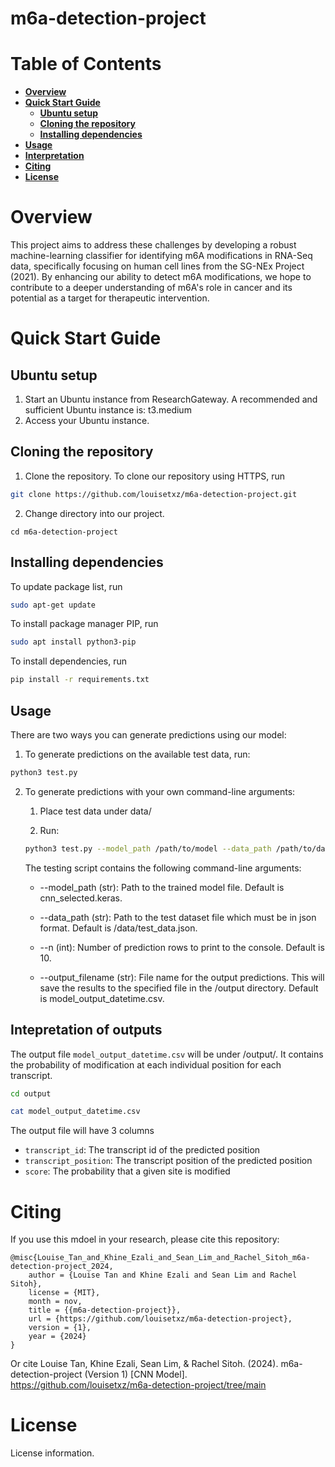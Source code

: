 # m6a-detection-project

# Table of Contents
- **[Overview](#overview)**<br>
- **[Quick Start Guide](#quick-start-guide)**<br>
    - **[Ubuntu setup](#ubuntu-setup)**<br>
    - **[Cloning the repository](#cloning-the-repository)**<br>
    - **[Installing dependencies](#installing-dependencies)**<br>
- **[Usage](#usage)**<br>
- **[Interpretation](#interpretation)**<br>
- **[Citing](#citing)**<br>
- **[License](#license)**<br>

# Overview
This project aims to address these challenges by developing a robust machine-learning classifier for identifying m6A modifications in RNA-Seq data, specifically focusing on human cell lines from the SG-NEx Project (2021). By enhancing our ability to detect m6A modifications, we hope to contribute to a deeper understanding of m6A's role in cancer and its potential as a target for therapeutic intervention.

# Quick Start Guide

## Ubuntu setup
1. Start an Ubuntu instance from ResearchGateway. A recommended and sufficient Ubuntu instance is: t3.medium
2. Access your Ubuntu instance.

## Cloning the repository
1. Clone the repository. To clone our repository using HTTPS, run
```bash
git clone https://github.com/louisetxz/m6a-detection-project.git
```
2. Change directory into our project.
```
cd m6a-detection-project
```

## Installing dependencies
To update package list, run
```bash
sudo apt-get update
```
To install package manager PIP, run
```bash
sudo apt install python3-pip
```
To install dependencies, run
```bash
pip install -r requirements.txt
```

## Usage
There are two ways you can generate predictions using our model:

1. To generate predictions on the available test data, run:
```bash
python3 test.py
```

2. To generate predictions with your own command-line arguments:
    1. Place test data under data/

    2. Run:
    ```bash
    python3 test.py --model_path /path/to/model --data_path /path/to/data --n 5 --output_filename model_output_datetime.csv
    ```

    The testing script contains the following command-line arguments:
    * --model_path (str): Path to the trained model file. Default is cnn_selected.keras.

    * --data_path (str): Path to the test dataset file which must be in json format. Default is /data/test_data.json.

    * --n (int): Number of prediction rows to print to the console. Default is 10.

    * --output_filename (str): File name for the output predictions. This will save the results to the specified file in the /output directory. Default is model_output_datetime.csv.

## Intepretation of outputs
The output file `model_output_datetime.csv` will be under /output/. It contains the probability of modification at each individual position for each transcript. 

```bash
cd output
```

```bash
cat model_output_datetime.csv
```

The output file will have 3 columns

* ``transcript_id``: The transcript id of the predicted position
* ``transcript_position``: The transcript position of the predicted position
* ``score``: The probability that a given site is modified

# Citing
If you use this mdoel in your research, please cite this repository:
```
@misc{Louise_Tan_and_Khine_Ezali_and_Sean_Lim_and_Rachel_Sitoh_m6a-detection-project_2024,
    author = {Louise Tan and Khine Ezali and Sean Lim and Rachel Sitoh},
    license = {MIT},
    month = nov,
    title = {{m6a-detection-project}},
    url = {https://github.com/louisetxz/m6a-detection-project},
    version = {1},
    year = {2024}
}
```
Or cite Louise Tan, Khine Ezali, Sean Lim, & Rachel Sitoh. (2024). m6a-detection-project (Version 1) [CNN Model]. https://github.com/louisetxz/m6a-detection-project/tree/main

# License
License information.